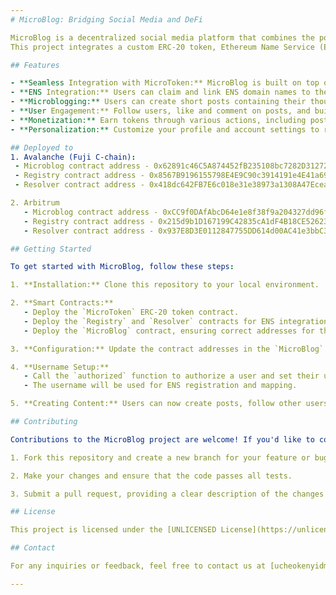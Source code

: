 ```yaml
---
# MicroBlog: Bridging Social Media and DeFi

MicroBlog is a decentralized social media platform that combines the power of blockchain technology with microblogging, enabling users to share thoughts, engage with content, and earn rewards seamlessly. 
This project integrates a custom ERC-20 token, Ethereum Name Service (ENS) integration for username mapping, and a novel approach to user engagement and monetization.

## Features

- **Seamless Integration with MicroToken:** MicroBlog is built on top of the MicroToken ERC-20 token, enabling seamless rewards and payments within the platform.
- **ENS Integration:** Users can claim and link ENS domain names to their accounts, making it easier for others to discover and interact with their content.
- **Microblogging:** Users can create short posts containing their thoughts, updates, or anything they'd like to share with their followers.
- **User Engagement:** Follow users, like and comment on posts, and build your own network within the platform.
- **Monetization:** Earn tokens through various actions, including posting valuable content, receiving likes and comments, and more.
- **Personalization:** Customize your profile and account settings to reflect your personality and interests.

## Deployed to 
1. Avalanche (Fuji C-chain):
 - Microblog contract address - 0x62891c46C5A874452fB235108bc7282D31272c6E
 - Registry contract address - 0x8567B9196155798E4E9C90c3914191e4E41a6948
 - Resolver contract address - 0x418dc642FB7E6c018e31e38973a1308A47Ecea08

2. Arbitrum
   - Microblog contract address - 0xCC9f0DAfAbcD64e1e8f38f9a204327dd96fC2DE9
   - Registry contract address - 0x215d9b1D167199C42835cA1dF4B18CE526235922
   - Resolver contract address - 0x937E8D3E0112847755DD614d00AC41e3bbC34422 

## Getting Started

To get started with MicroBlog, follow these steps:

1. **Installation:** Clone this repository to your local environment.

2. **Smart Contracts:**
   - Deploy the `MicroToken` ERC-20 token contract.
   - Deploy the `Registry` and `Resolver` contracts for ENS integration.
   - Deploy the `MicroBlog` contract, ensuring correct addresses for the token contract, Registry, and Resolver.

3. **Configuration:** Update the contract addresses in the `MicroBlog` contract constructor with the addresses of the deployed contracts.

4. **Username Setup:**
   - Call the `authorized` function to authorize a user and set their username.
   - The username will be used for ENS registration and mapping.

5. **Creating Content:** Users can now create posts, follow other users, and engage with the platform.

## Contributing

Contributions to the MicroBlog project are welcome! If you'd like to contribute, follow these steps:

1. Fork this repository and create a new branch for your feature or bug fix.

2. Make your changes and ensure that the code passes all tests.

3. Submit a pull request, providing a clear description of the changes you've made.

## License

This project is licensed under the [UNLICENSED License](https://unlicense.org/), which means you have the freedom to use, modify, and distribute the code without any restrictions.

## Contact

For any inquiries or feedback, feel free to contact us at [ucheokenyidm@gmail.com]

---
```

